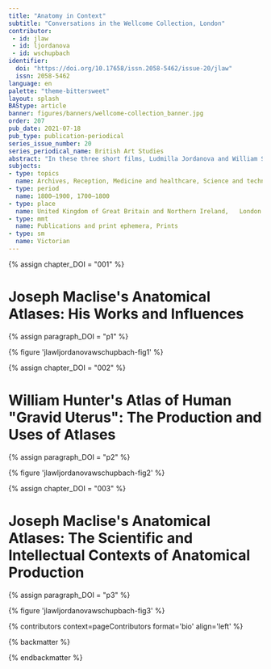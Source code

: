 ```yaml
---
title: "Anatomy in Context"
subtitle: "Conversations in the Wellcome Collection, London"
contributor:
 - id: jlaw
 - id: ljordanova
 - id: wschupbach
identifier:
  doi: "https://doi.org/10.17658/issn.2058-5462/issue-20/jlaw"
  issn: 2058-5462
language: en
palette: "theme-bittersweet"
layout: splash
BAStype: article
banner: figures/banners/wellcome-collection_banner.jpg
order: 207
pub_date: 2021-07-18
pub_type: publication-periodical
series_issue_number: 20
series_periodical_name: British Art Studies
abstract: "In these three short films, Ludmilla Jordanova and William Schupbach discuss the production, use, and circulation of a range of anatomical images and texts from the eighteenth and nineteenth centuries in the Wellcome Collection. With a focus on works by Joseph Maclise and his predecessors, the discussants consider the aesthetic, scientific, and philosophical contexts in which anatomists and artists made images of the inside of the human body. They also discuss the professional networks involved in the production of William Hunter's *The Anatomy of the Human Gravid Uterus*, Richard Quain's *The Anatomy of the Arteries of the Human Body*, Maclise's *Surgical Anatomy*, among others*.* By turning pages, examining binding, deciphering inscriptions, and comparing editions, Jordanova and Schupbach engage with the materiality of the atlases, reminding us that they functioned as both working objects and collectors' items."
subjects:
- type: topics
  name: Archives, Reception, Medicine and healthcare, Science and technology, Aesthetics, The body
- type: period
  name: 1800–1900, 1700–1800
- type: place
  name: United Kingdom of Great Britain and Northern Ireland,	London
- type: mmt
  name: Publications and print ephemera, Prints
- type: sm
  name: Victorian
---
```


{% assign chapter_DOI = "001" %}

# Joseph Maclise\'s Anatomical Atlases: His Works and Influences

{% assign paragraph_DOI = "p1" %}

{% figure 'jlawljordanovawschupbach-fig1' %}

{% assign chapter_DOI = "002" %}

# William Hunter\'s Atlas of Human "Gravid Uterus": The Production and Uses of Atlases

{% assign paragraph_DOI = "p2" %}

{% figure 'jlawljordanovawschupbach-fig2' %}

{% assign chapter_DOI = "003" %}

# Joseph Maclise\'s Anatomical Atlases: The Scientific and Intellectual Contexts of Anatomical Production

{% assign paragraph_DOI = "p3" %}

{% figure 'jlawljordanovawschupbach-fig3' %}

{% contributors context=pageContributors format='bio' align='left' %}

{% backmatter %}

{% endbackmatter %}